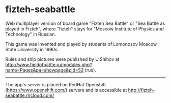 fizteh-seabattle
================
Web multiplayer version of board game "Fizteh Sea Battle" or "Sea Battle as played in Fizteh",
where "fizteh" stays for "Moscow Institute of Physics and Technology" in Russian.

This game was invented and played by students of Lomonosov Moscow State University in 1990s.

Rules and ship pictures were published by U.Shihov at http://www.fieldofbattle.ru/modules.php?name=Pages&pa=showpage&pid=53 (rus).

-----

The app's server is placed on RedHat Openshift (https://www.openshift.com/) servers and is accessible at
http://fizteh-seabattle.rhcloud.com/

